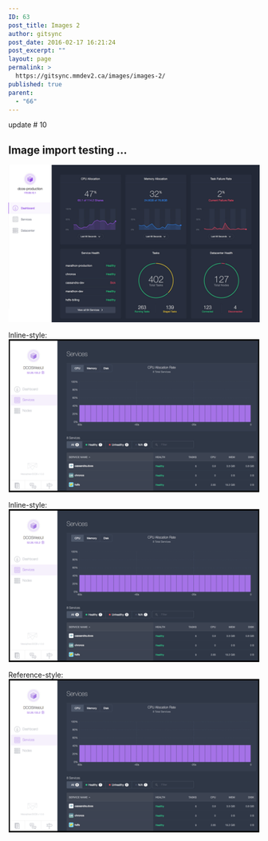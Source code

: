 ```yaml
---
ID: 63
post_title: Images 2
author: gitsync
post_date: 2016-02-17 16:21:24
post_excerpt: ""
layout: page
permalink: >
  https://gitsync.mmdev2.ca/images/images-2/
published: true
parent:
  - "66"
---
```

update # 10

## Image import testing ...

![alt text][1]

Inline-style: ![alt text][2]

Inline-style: ![alt text][2]

Reference-style: ![alt text][3]

 [1]: /assets/images/device-browser-content-screen-right.jpg "Logo Title Text 1"
 [2]: /assets/images/services.png "Logo Title Text 1"
 [3]: /assets/images/services.png "Logo Title Text 2"